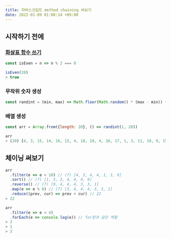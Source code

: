 ```yaml
---
title: 자바스크립트 method chaining 써보기
date: 2022-01-09 01:08:14 +09:00
---
```



## 시작하기 전에

### [화살표 함수 쓰기](/posts/javascript/arrow)

```js
const isEven = n => n % 2 === 0

isEven(20)
> true
```

### 무작위 숫자 생성

```js
const randint = (min, max) => Math.floor(Math.random() * (max - min)) + min
```

### 배열 생성
```js
const arr = Array.from({length: 20}, () => randint(1, 20))

arr
> (20) [4, 3, 15, 14, 16, 15, 4, 18, 18, 4, 16, 17, 1, 3, 11, 19, 9, 15, 12, 12]
```

## 체이닝 써보기

```js
arr
  .filter(e => e < 10) // (7) [4, 3, 4, 4, 1, 3, 9]
  .sort() // (7) [1, 3, 3, 4, 4, 4, 9]
  .reverse() // (7) [9, 4, 4, 4, 3, 3, 1]
  .map(e => e % 6) // (7) [3, 4, 4, 4, 3, 3, 1]
  .reduce((prev, cur) => prev + cur) // 22
> 22

arr
  .filter(e => e < 4)
  .forEach(e => console.log(e)) // for문과 같은 역할
> 3
> 1
> 3
```